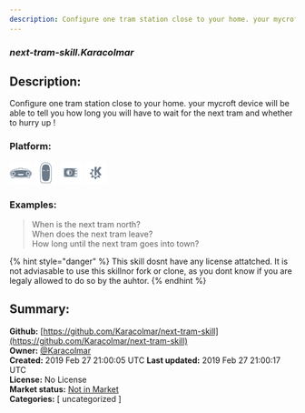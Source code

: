 ```yaml
---
description: Configure one tram station close to your home. your mycroft device will be able to tell you how long
---
```


### _next-tram-skill.Karacolmar_  
## Description:  
Configure one tram station close to your home. your mycroft device will be able to tell you how long you will have to wait for the next tram and whether to hurry up
!  
  
### Platform:  
 ![Mark I](../.gitbook/assets/mark-1-icon.png)  ![Mark II](../.gitbook/assets/mark-2-icon.png)  ![Picroft](../.gitbook/assets/picroft-icon.png)  ![plasmoid](../.gitbook/assets/kde.png)   
### Examples:  
> When is the next tram north?  
> When does the next tram leave?  
> How long until the next tram goes into town?  
  
{% hint style="danger" %}
This skill dosnt have any license attatched. It is not adviasable to use this skillnor fork or clone, as you dont know if you are legaly allowed to do so by the auhtor.
{% endhint %}
  
## Summary:  
**Github:** [https://github.com/Karacolmar/next-tram-skill](https://github.com/Karacolmar/next-tram-skill)  
**Owner:** [@Karacolmar](https://github.com/Karacolmar)  
**Created:** 2019 Feb 27 21:00:05 UTC  **Last updated:** 2019 Feb 27 21:00:17 UTC  
**License:** No License  
**Market status:** [Not in Market](https://market.mycroft.ai/skill/)  
**Categories:** [ uncategorized ]   

